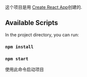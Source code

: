 <!--
 * @Author: your name
 * @Date: 2020-02-27 14:26:52
 * @LastEditTime: 2020-02-28 15:04:59
 * @LastEditors: Please set LastEditors
 * @Description: In User Settings Edit
 * @FilePath: \my-app-first\README.md
 -->
这个项目是用 [Create React App](https://github.com/facebook/create-react-app)创建的.

## Available Scripts

In the project directory, you can run:
### `npm install`

### `npm start`
   使用此命令启动项目